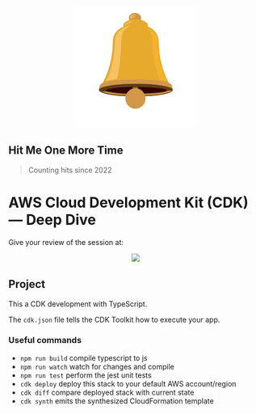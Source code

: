 <div align="center">

![hit the bell](/.meta/bell.png)

</div>

## Hit Me One More Time
> Counting hits since 2022

# AWS Cloud Development Kit (CDK) — Deep Dive

Give your review of the session at:

<div align="center">

<img src="https://user-images.githubusercontent.com/509054/205949690-ebfe74b8-5ebc-4c76-8d53-afb43db3f997.png" width="300"/>

</div>

## Project

This a CDK development with TypeScript.

The `cdk.json` file tells the CDK Toolkit how to execute your app.

### Useful commands

* `npm run build`   compile typescript to js
* `npm run watch`   watch for changes and compile
* `npm run test`    perform the jest unit tests
* `cdk deploy`      deploy this stack to your default AWS account/region
* `cdk diff`        compare deployed stack with current state
* `cdk synth`       emits the synthesized CloudFormation template
